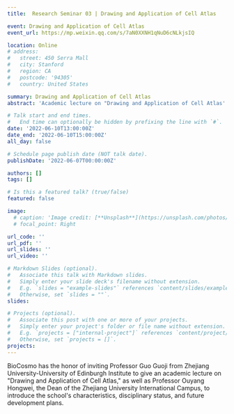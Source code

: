 ```yaml
---
title:  Research Seminar 03 | Drawing and Application of Cell Atlas

event: Drawing and Application of Cell Atlas
event_url: https://mp.weixin.qq.com/s/7aN0XXNH1qNuD6cNLkjsIQ

location: Online
# address:
#   street: 450 Serra Mall
#   city: Stanford
#   region: CA
#   postcode: '94305'
#   country: United States

summary: Drawing and Application of Cell Atlas
abstract: 'Academic lecture on "Drawing and Application of Cell Atlas'

# Talk start and end times.
#   End time can optionally be hidden by prefixing the line with `#`.
date: '2022-06-10T13:00:00Z'
date_end: '2022-06-10T15:00:00Z'
all_day: false

# Schedule page publish date (NOT talk date).
publishDate: '2022-06-07T00:00:00Z'

authors: []
tags: []

# Is this a featured talk? (true/false)
featured: false

image:
  # caption: 'Image credit: [**Unsplash**](https://unsplash.com/photos/bzdhc5b3Bxs)'
  # focal_point: Right

url_code: ''
url_pdf: ''
url_slides: ''
url_video: ''

# Markdown Slides (optional).
#   Associate this talk with Markdown slides.
#   Simply enter your slide deck's filename without extension.
#   E.g. `slides = "example-slides"` references `content/slides/example-slides.md`.
#   Otherwise, set `slides = ""`.
slides:

# Projects (optional).
#   Associate this post with one or more of your projects.
#   Simply enter your project's folder or file name without extension.
#   E.g. `projects = ["internal-project"]` references `content/project/deep-learning/index.md`.
#   Otherwise, set `projects = []`.
projects:
---
```

BioCosmo has the honor of inviting Professor Guo Guoji from Zhejiang University-University of Edinburgh Institute to give an academic lecture on "Drawing and Application of Cell Atlas," as well as Professor Ouyang Hongwei, the Dean of the Zhejiang University International Campus, to introduce the school's characteristics, disciplinary status, and future development plans.



